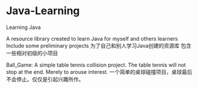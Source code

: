 # Java-Learning
Learning Java

A resource library created to learn Java for myself and others learners
Include some preliminary projects
为了自己和别人学习Java创建的资源库
包含一些相对初级的小项目

Ball_Game:
  A simple table tennis collision project. The table tennis will not stop at the end. Merely to arouse interest.
  一个简单的桌球碰撞项目，桌球最后不会停止。仅仅是引起兴趣所作。
